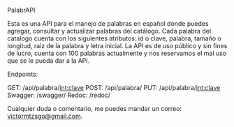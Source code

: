 PalabrAPI

Esta es una API para el manejo de palabras en español donde puedes agregar, consultar y actualizar palabras del catálogo.
Cada palabra del catalogo cuenta con los siguientes atributos: id o clave, palabra, tamaño o longitud, raiz de la palabra y letra inicial.
La API es de uso público y sin fines de lucro, cuenta con 100 palabras actualmente y nos reservamos el mal uso que se le pueda dar a la API.

Endpoints:

GET: /api/palabra/<int:clave>
POST: /api/palabra/
PUT: /api/palabra/<int:clave>
Swagger: /swagger/
Redoc: /redoc/

Cualquier duda o comentario, me puedes mandar un correo: victormtzsgo@gmail.com.